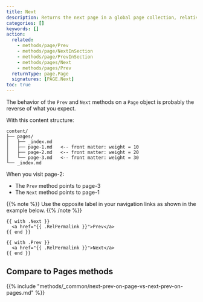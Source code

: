 ```yaml
---
title: Next
description: Returns the next page in a global page collection, relative to the given page. 
categories: []
keywords: []
action:
  related:
    - methods/page/Prev
    - methods/page/NextInSection
    - methods/page/PrevInSection
    - methods/pages/Next
    - methods/pages/Prev
  returnType: page.Page
  signatures: [PAGE.Next]
toc: true
---
```


The behavior of the `Prev` and `Next` methods on a `Page` object is probably the reverse of what you expect.

With this content structure:

```text
content/
├── pages/
│   ├── _index.md
│   ├── page-1.md   <-- front matter: weight = 10
│   ├── page-2.md   <-- front matter: weight = 20
│   └── page-3.md   <-- front matter: weight = 30
└── _index.md
```

When you visit page-2:

- The `Prev` method points to page-3
- The `Next` method points to page-1

{{% note %}}
Use the opposite label in your navigation links as shown in the example below.
{{% /note %}}

```go-html-template
{{ with .Next }}
  <a href="{{ .RelPermalink }}">Prev</a>
{{ end }}

{{ with .Prev }}
  <a href="{{ .RelPermalink }}">Next</a>
{{ end }}
```

## Compare to Pages methods

{{% include "methods/_common/next-prev-on-page-vs-next-prev-on-pages.md" %}}
